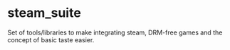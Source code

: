 # steam_suite
Set of tools/libraries to make integrating steam, DRM-free games and the concept of basic taste easier.
